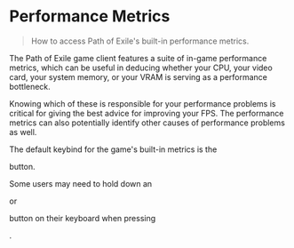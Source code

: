 # Performance Metrics

> How to access Path of Exile's built-in performance metrics.

The Path of Exile game client features a suite of in-game performance metrics, which can be useful in deducing whether your CPU, your video card, your system memory, or your VRAM is serving as a performance bottleneck.

Knowing which of these is responsible for your performance problems is critical for giving the best advice for improving your FPS. The performance metrics can also potentially identify other causes of performance problems as well.

The default keybind for the game's built-in metrics is the <kbd value="F1">



</kbd>

 button.

<tip>

Some users may need to hold down an <kbd value="Fn">



</kbd>

 or <kbd value="Func">



</kbd>

 button on their keyboard when pressing <kbd value="F1">



</kbd>

.

</tip>
